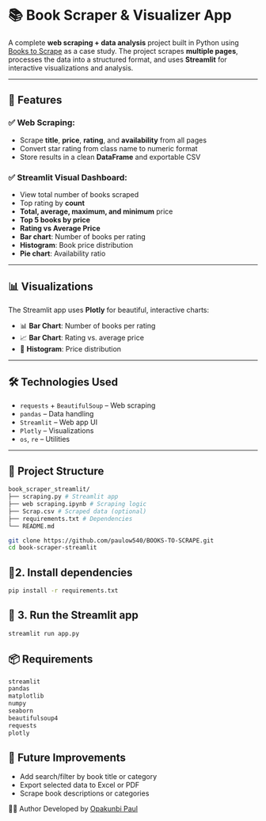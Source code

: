 # 📚 Book Scraper & Visualizer App

A complete **web scraping + data analysis** project built in Python using [Books to Scrape](https://books.toscrape.com) as a case study. The project scrapes **multiple pages**, 
processes the data into a structured format, and uses **Streamlit** for interactive visualizations and analysis.

---

## 🚀 Features

### ✅ Web Scraping:
- Scrape **title**, **price**, **rating**, and **availability** from all pages
- Convert star rating from class name to numeric format
- Store results in a clean **DataFrame** and exportable CSV

### ✅ Streamlit Visual Dashboard:
- View total number of books scraped
- Top rating by **count**
- **Total, average, maximum, and minimum** price
- **Top 5 books by price**
- **Rating vs Average Price**
- **Bar chart**: Number of books per rating
- **Histogram**: Book price distribution
- **Pie chart**: Availability ratio

---

## 📊 Visualizations

The Streamlit app uses **Plotly** for beautiful, interactive charts:

- 📊 **Bar Chart**: Number of books per rating  
- 📈 **Bar Chart**: Rating vs. average price  
- 🧮 **Histogram**: Price distribution  

---

## 🛠️ Technologies Used

- `requests` + `BeautifulSoup` – Web scraping
- `pandas` – Data handling
- `Streamlit` – Web app UI
- `Plotly` – Visualizations
- `os`, `re` – Utilities

---

## 📁 Project Structure

```bash
book_scraper_streamlit/
├── scraping.py # Streamlit app
├── web scraping.ipynb # Scraping logic
├── Scrap.csv # Scraped data (optional)
├── requirements.txt # Dependencies
└── README.md
```
```bash
git clone https://github.com/paulow540/BOOKS-TO-SCRAPE.git
cd book-scraper-streamlit
```

## 🐍2. Install dependencies
```bash
pip install -r requirements.txt
```
## 🚀 3. Run the Streamlit app
```bash
streamlit run app.py
```
## 📦 Requirements

```bash
streamlit
pandas
matplotlib
numpy
seaborn
beautifulsoup4
requests
plotly
```

## 📌 Future Improvements
- Add search/filter by book title or category
- Export selected data to Excel or PDF
- Scrape book descriptions or categories

👨‍💻 Author
Developed by [Opakunbi Paul](https://github.com/paulow540)
